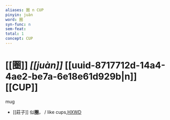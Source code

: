 ```yaml
---
aliases: 圈 n CUP
pinyin: juàn
word: 圈
syn-func: n
sem-feat: 
total: 1
concept: CUP 
---
```

# [[圈]] *[[juàn]]*  [[uuid-8717712d-14a4-4ae2-be7a-6e18e61d929b|n]] [[CUP]]
mug
 - [[莊子]] 似**圈**，
                     / like cups,[HXWD](https://hxwd.org/textview.html?location=KR5c0126_tls_002-1a.35)